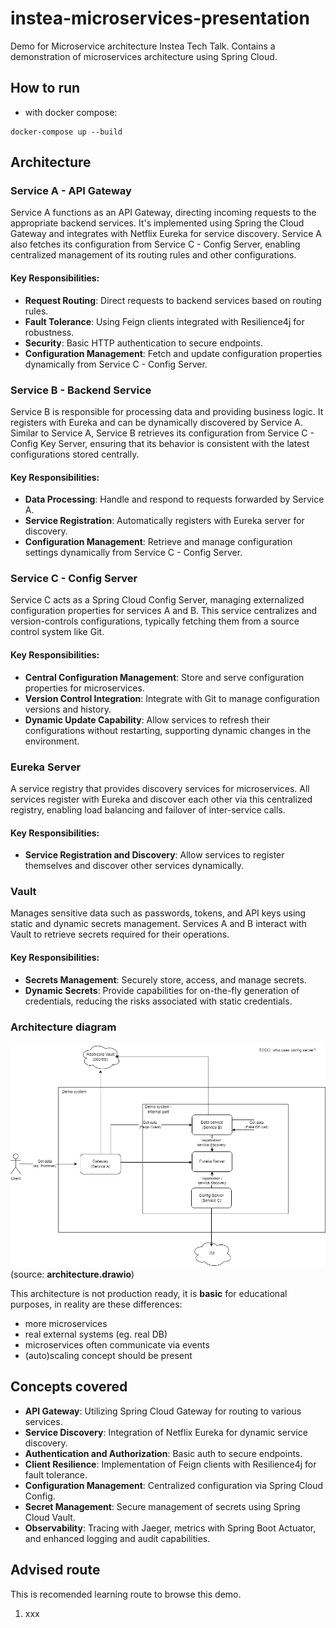 # instea-microservices-presentation
Demo for Microservice architecture Instea Tech Talk. Contains a demonstration of microservices architecture using Spring Cloud.

## How to run
- with docker compose:
```
docker-compose up --build
```


## Architecture
### Service A - API Gateway
Service A functions as an API Gateway, directing incoming requests to the appropriate backend services.
It's implemented using Spring the Cloud Gateway and integrates with Netflix Eureka for service discovery. Service A also fetches its configuration from Service C - Config Server, enabling centralized management of its routing rules and other configurations.

#### Key Responsibilities:
- **Request Routing**: Direct requests to backend services based on routing rules.
- **Fault Tolerance**: Using Feign clients integrated with Resilience4j for robustness.
- **Security**: Basic HTTP authentication to secure endpoints.
- **Configuration Management**: Fetch and update configuration properties dynamically from Service C - Config Server.

### Service B - Backend Service
Service B is responsible for processing data and providing business logic. It registers with Eureka and can be dynamically discovered by Service A. Similar to Service A, Service B retrieves its configuration from Service C - Config Key Server, ensuring that its behavior is consistent with the latest configurations stored centrally.

#### Key Responsibilities:
- **Data Processing**: Handle and respond to requests forwarded by Service A.
- **Service Registration**: Automatically registers with Eureka server for discovery.
- **Configuration Management**: Retrieve and manage configuration settings dynamically from Service C - Config Server.

### Service C - Config Server
Service C acts as a Spring Cloud Config Server, managing externalized configuration properties for services A and B. This service centralizes and version-controls configurations, typically fetching them from a source control system like Git.

#### Key Responsibilities:
- **Central Configuration Management**: Store and serve configuration properties for microservices.
- **Version Control Integration**: Integrate with Git to manage configuration versions and history.
- **Dynamic Update Capability**: Allow services to refresh their configurations without restarting, supporting dynamic changes in the environment.

### Eureka Server
A service registry that provides discovery services for microservices. All services register with Eureka and discover each other via this centralized registry, enabling load balancing and failover of inter-service calls.

#### Key Responsibilities:
- **Service Registration and Discovery**: Allow services to register themselves and discover other services dynamically.

### Vault
Manages sensitive data such as passwords, tokens, and API keys using static and dynamic secrets management. Services A and B interact with Vault to retrieve secrets required for their operations.

#### Key Responsibilities:
- **Secrets Management**: Securely store, access, and manage secrets.
- **Dynamic Secrets**: Provide capabilities for on-the-fly generation of credentials, reducing the risks associated with static credentials.

### Architecture diagram
![](architecture.png)
(source: **architecture.drawio**)

This architecture is not production ready, it is **basic** for educational purposes, in reality are these differences:
- more microservices
- real external systems (eg. real DB)
- microservices often communicate via events
- (auto)scaling concept should be present

## Concepts covered
- **API Gateway**: Utilizing Spring Cloud Gateway for routing to various services.
- **Service Discovery**: Integration of Netflix Eureka for dynamic service discovery.
- **Authentication and Authorization**: Basic auth to secure endpoints.
- **Client Resilience**: Implementation of Feign clients with Resilience4j for fault tolerance.
- **Configuration Management**: Centralized configuration via Spring Cloud Config.
- **Secret Management**: Secure management of secrets using Spring Cloud Vault.
- **Observability**: Tracing with Jaeger, metrics with Spring Boot Actuator, and enhanced logging and audit capabilities.

## Advised route
This is recomended learning route to browse this demo.

1. xxx
